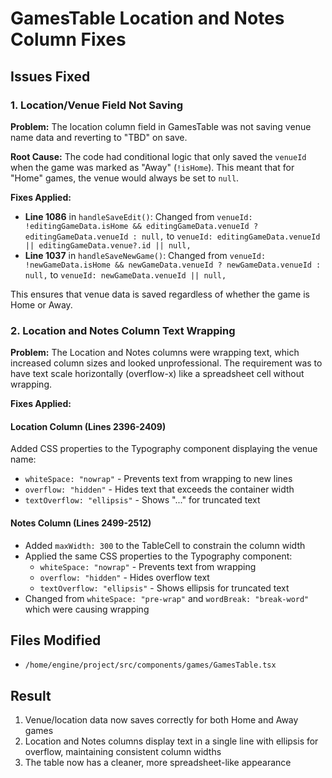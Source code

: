 # GamesTable Location and Notes Column Fixes

## Issues Fixed

### 1. Location/Venue Field Not Saving
**Problem:** The location column field in GamesTable was not saving venue name data and reverting to "TBD" on save.

**Root Cause:** The code had conditional logic that only saved the `venueId` when the game was marked as "Away" (`!isHome`). This meant that for "Home" games, the venue would always be set to `null`.

**Fixes Applied:**
- **Line 1086** in `handleSaveEdit()`: Changed from `venueId: !editingGameData.isHome && editingGameData.venueId ? editingGameData.venueId : null,` to `venueId: editingGameData.venueId || editingGameData.venue?.id || null,`
- **Line 1037** in `handleSaveNewGame()`: Changed from `venueId: !newGameData.isHome && newGameData.venueId ? newGameData.venueId : null,` to `venueId: newGameData.venueId || null,`

This ensures that venue data is saved regardless of whether the game is Home or Away.

### 2. Location and Notes Column Text Wrapping
**Problem:** The Location and Notes columns were wrapping text, which increased column sizes and looked unprofessional. The requirement was to have text scale horizontally (overflow-x) like a spreadsheet cell without wrapping.

**Fixes Applied:**

#### Location Column (Lines 2396-2409)
Added CSS properties to the Typography component displaying the venue name:
- `whiteSpace: "nowrap"` - Prevents text from wrapping to new lines
- `overflow: "hidden"` - Hides text that exceeds the container width
- `textOverflow: "ellipsis"` - Shows "..." for truncated text

#### Notes Column (Lines 2499-2512)
- Added `maxWidth: 300` to the TableCell to constrain the column width
- Applied the same CSS properties to the Typography component:
  - `whiteSpace: "nowrap"` - Prevents text from wrapping
  - `overflow: "hidden"` - Hides overflow text
  - `textOverflow: "ellipsis"` - Shows ellipsis for truncated text
- Changed from `whiteSpace: "pre-wrap"` and `wordBreak: "break-word"` which were causing wrapping

## Files Modified
- `/home/engine/project/src/components/games/GamesTable.tsx`

## Result
1. Venue/location data now saves correctly for both Home and Away games
2. Location and Notes columns display text in a single line with ellipsis for overflow, maintaining consistent column widths
3. The table now has a cleaner, more spreadsheet-like appearance
